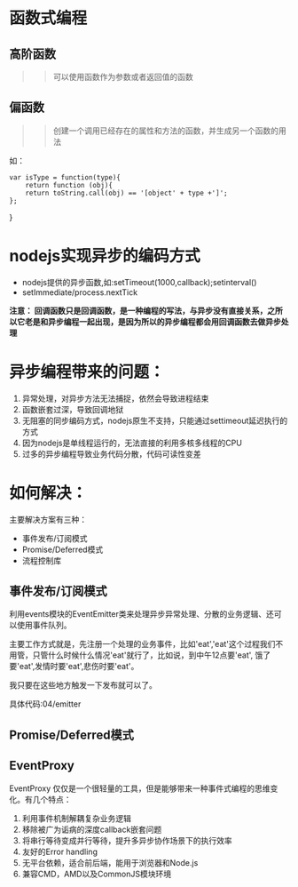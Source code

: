 # 函数式编程

## 高阶函数

>> 可以使用函数作为参数或者返回值的函数


## 偏函数

>> 创建一个调用已经存在的属性和方法的函数，并生成另一个函数的用法

如：

    var isType = function(type){
		return function (obj){
		return toString.call(obj) == '[object' + type +']';
    };
   }


# nodejs实现异步的编码方式

* nodejs提供的异步函数,如:setTimeout(1000,callback);setinterval()
* setImmediate/process.nextTick 


**注意：
回调函数只是回调函数，是一种编程的写法，与异步没有直接关系，之所以它老是和异步编程一起出现，是因为所以的异步编程都会用回调函数去做异步处理**

# 异步编程带来的问题：

1. 异常处理，对异步方法无法捕捉，依然会导致进程结束
2. 函数嵌套过深，导致回调地狱
3. 无阻塞的同步编码方式，nodejs原生不支持，只能通过settimeout延迟执行的方式
4. 因为nodejs是单线程运行的，无法直接的利用多核多线程的CPU
5. 过多的异步编程导致业务代码分散，代码可读性变差



# 如何解决：

主要解决方案有三种：

* 事件发布/订阅模式
* Promise/Deferred模式
* 流程控制库


## 事件发布/订阅模式

利用events模块的EventEmitter类来处理异步异常处理、分散的业务逻辑、还可以使用事件队列。

主要工作方式就是，先注册一个处理的业务事件，比如'eat','eat'这个过程我们不用管，只管什么时候什么情况'eat'就行了，比如说，到中午12点要'eat', 饿了要'eat',发情时要'eat',悲伤时要'eat'。

我只要在这些地方触发一下发布就可以了。


具体代码:04/emitter

## Promise/Deferred模式




## EventProxy


EventProxy 仅仅是一个很轻量的工具，但是能够带来一种事件式编程的思维变化。有几个特点：

1. 利用事件机制解耦复杂业务逻辑
2. 移除被广为诟病的深度callback嵌套问题
3. 将串行等待变成并行等待，提升多异步协作场景下的执行效率
4. 友好的Error handling
5. 无平台依赖，适合前后端，能用于浏览器和Node.js
6. 兼容CMD，AMD以及CommonJS模块环境
